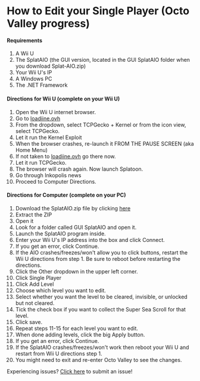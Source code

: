 # How to Edit your Single Player (Octo Valley progress)

#### Requirements
1. A Wii U
2. The SplatAIO (the GUI version, located in the GUI SplatAIO folder when you download Splat-AIO.zip)
3. Your Wii U's IP
4. A Windows PC
5. The .NET Framework

#### Directions for Wii U (complete on your Wii U)
1. Open the Wii U internet browser.
2. Go to [loadiine.ovh](http://loadiine.ovh)
3. From the dropdown, select TCPGecko + Kernel or from the icon view, select TCPGecko.
4. Let it run the Kernel Exploit
5. When the browser crashes, re-launch it FROM THE PAUSE SCREEN (aka Home Menu)
6. If not taken to [loadiine.ovh](http://loadiine.ovh) go there now.
7. Let it run TCPGecko.
8. The browser will crash again. Now launch Splatoon.
9. Go through Inkopolis news
10. Proceed to Computer Directions.

#### Directions for Computer (complete on your PC)
1. Download the SplatAIO.zip file by clicking [here](https://github.com/MCMiners9/Splat-AIO/releases)
2. Extract the ZIP
3. Open it
4. Look for a folder called GUI SplatAIO and open it.
5. Launch the SplatAIO program inside.
6. Enter your Wii U's IP address into the box and click Connect.
7. If you get an error, click Continue.
8. If the AIO crashes/freezes/won't allow you to click buttons, restart the Wii U directions from step 1. Be sure to reboot before restarting the directions.
9. Click the Other dropdown in the upper left corner.
10. Click Single Player
11. Click Add Level
12. Choose which level you want to edit.
13. Select whether you want the level to be cleared, invisible, or unlocked but not cleared.
14. Tick the check box if you want to collect the Super Sea Scroll for that level.
15. Click save.
16. Repeat steps 11-15 for each level you want to edit.
17. When done adding levels, click the big Apply button.
18. If you get an error, click Continue.
19. If the SplatAIO crashes/freezes/won't work then reboot your Wii U and restart from Wii U directions step 1.
20. You might need to exit and re-enter Octo Valley to see the changes.

Experiencing issues? [Click here](https://github.com/MCMiners9/Splat-AIO/issues) to submit an issue!
